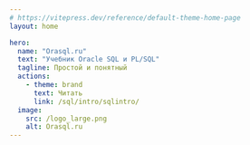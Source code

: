 ```yaml
---
# https://vitepress.dev/reference/default-theme-home-page
layout: home

hero:
  name: "Orasql.ru"
  text: "Учебник Oracle SQL и PL/SQL"
  tagline: Простой и понятный
  actions:
    - theme: brand
      text: Читать
      link: /sql/intro/sqlintro/
  image:
    src: /logo_large.png
    alt: Orasql.ru
---
```


